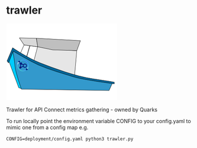 # trawler

![Trawler Logo ](docs/trawler.png)


Trawler for API Connect metrics gathering - owned by Quarks

To run locally point the environment variable CONFIG to your config.yaml to mimic one from a config map e.g.

    CONFIG=deployment/config.yaml python3 trawler.py
